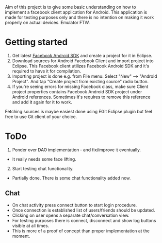 Aim of this project is to give some basic understanding on how to implement
a facebook client application for Android. This application is made for
testing purposes only and there is no intention on making it work properly on actual
devices. Emulator FTW.

Getting started
===============

1. Get latest [Facebook Android SDK](http://developers.facebook.com/docs/guides/mobile#android) and create a project for it in Eclipse.
2. Download sources for Android Facebook Client and import project
   into Eclipse. This Facebook client utilizes Facebook Android SDK
   and it's required to have it for compilation.
3. Importing project is done e.g. from File menu.
   Select "New" --> "Android Project". And tap "Create project
   from existing source" radio button.
4. If you're seeing errors for missing Facebook class, make sure
   Client project properties contains Facebook Android SDK project
   under Android references. Sometimes it's requires to remove
   this reference and add it again for it to work.

Fetching sources is maybe easiest done using EGit Eclipse plugin but feel free to use Git client of your choice.

ToDo
====

1. Ponder over DAO implementation - and fix/improve it eventually.
* It really needs some face lifting.
2. Start testing chat functionality.
* Partially done. There is some chat functionality added now.

Chat
----

* On chat activity press connect button to start login procedure.
* Once connection is established list of users/friends should be updated.
* Clicking on user opens a separate chat/conversation view.
* For testing purposes there is connect, disconnect and show log buttons visible at all times.
* This is more of a proof of concept than proper implementation at the moment.
